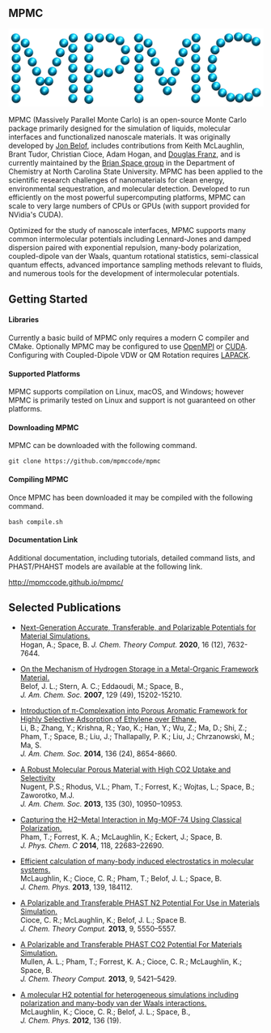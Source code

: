## MPMC

![MPMC](docssrc/mpmc.png)

MPMC (Massively Parallel Monte Carlo) is an open-source Monte Carlo package primarily designed for the simulation of liquids, molecular interfaces and functionalized nanoscale materials. It was originally developed by [Jon Belof](http://people.llnl.gov/belof1), includes contributions from Keith McLaughlin, Brant Tudor, Christian Cioce, Adam Hogan, and [Douglas Franz](https://douglasfranz.com), and is currently maintained by the [Brian Space group](http://drbrian.space/) in the Department of Chemistry at North Carolina State University. MPMC has been applied to the scientific research challenges of nanomaterials for clean energy, environmental sequestration, and molecular detection. Developed to run efficiently on the most powerful supercomputing platforms, MPMC can scale to very large numbers of CPUs or GPUs (with support provided for NVidia's CUDA).

Optimized for the study of nanoscale interfaces, MPMC supports many common intermolecular potentials including Lennard-Jones and damped dispersion paired with exponential repulsion, many-body polarization, coupled-dipole van der Waals, quantum rotational statistics, semi-classical quantum effects, advanced importance sampling methods relevant to fluids, and numerous tools for the development of intermolecular potentials.

## Getting Started

#### Libraries

Currently a basic build of MPMC only requires a modern C compiler and CMake. Optionally MPMC may be configured to use [OpenMPI](https://www.open-mpi.org/) or [CUDA](https://developer.nvidia.com/cuda-zone). Configuring with Coupled-Dipole VDW or QM Rotation requires [LAPACK](http://www.netlib.org/lapack/).

#### Supported Platforms

MPMC supports compilation on Linux, macOS, and Windows; however MPMC is primarily tested on Linux and support is not guaranteed on other platforms.

#### Downloading MPMC

MPMC can be downloaded with the following command.

```
git clone https://github.com/mpmccode/mpmc
```

#### Compiling MPMC

Once MPMC has been downloaded it may be compiled with the following command.

```
bash compile.sh
```

#### Documentation Link

Additional documentation, including tutorials, detailed command lists, and PHAST/PHAHST models are available at the following link.

http://mpmccode.github.io/mpmc/


## Selected Publications



* [Next-Generation Accurate, Transferable, and Polarizable Potentials for Material Simulations.](https://pubs.acs.org/doi/10.1021/acs.jctc.0c00837)\
Hogan, A.; Space, B. *J. Chem. Theory Comput.* **2020**, 16 (12), 7632-7644.

* [On the Mechanism of Hydrogen Storage in a Metal-Organic Framework Material.](https://pubs.acs.org/doi/abs/10.1021/ja0737164)\
Belof, J. L.; Stern, A. C.; Eddaoudi, M.; Space, B.,\
*J. Am. Chem. Soc.* **2007**, 129 (49), 15202-15210.

* [Introduction of π-Complexation into Porous Aromatic Framework for Highly Selective Adsorption of Ethylene over Ethane.](https://pubs.acs.org/doi/abs/10.1021/ja502119z)\
Li, B.; Zhang, Y.; Krishna, R.; Yao, K.; Han, Y.; Wu, Z.; Ma, D.; Shi, Z.; Pham, T.; Space, B.; Liu, J.; Thallapally, P. K.; Liu, J.; Chrzanowski, M.; Ma, S.\
*J. Am. Chem. Soc.* **2014**, 136 (24), 8654-8660.

* [A Robust Molecular Porous Material with High CO2 Uptake and Selectivity](https://pubs.acs.org/doi/10.1021/ja4054948)\
Nugent, P.S.; Rhodus, V.L.; Pham, T.; Forrest, K.; Wojtas, L.; Space, B.; Zaworotko, M.J.\
*J. Am. Chem. Soc.* **2013**, 135 (30), 10950–10953. 

* [Capturing the H2–Metal Interaction in Mg-MOF-74 Using Classical Polarization.](https://pubs.acs.org/doi/10.1021/jp508249c)\
Pham, T.; Forrest, K. A.; McLaughlin, K.; Eckert, J.; Space, B.\
*J. Phys. Chem. C* **2014**, 118, 22683–22690.

* [Efficient calculation of many-body induced electrostatics in molecular systems.](https://aip.scitation.org/doi/full/10.1063/1.4829144)\
McLaughlin, K.; Cioce, C. R.; Pham, T.; Belof, J. L.; Space, B.\
*J. Chem. Phys.* **2013**, 139, 184112. 

* [A Polarizable and Transferable PHAST N2 Potential For Use in Materials Simulation.](https://pubs.acs.org/doi/abs/10.1021/ct400526a)\
Cioce, C. R.; McLaughlin, K.; Belof, J. L.; Space B.\
*J. Chem. Theory Comput.* **2013**, 9, 5550–5557. 

* [A Polarizable and Transferable PHAST CO2 Potential For Materials Simulation.](https://pubs.acs.org/doi/10.1021/ct400549q)\
Mullen, A. L.; Pham, T.; Forrest, K. A.; Cioce, C. R.; McLaughlin, K.; Space, B.\
*J. Chem. Theory Comput.* **2013**, 9, 5421–5429. 

* [A molecular H2 potential for heterogeneous simulations including polarization and many-body van der Waals interactions.](https://aip.scitation.org/doi/10.1063/1.4717705)\
McLaughlin, K.; Cioce, C. R.; Belof, J. L.; Space, B.,\
*J. Chem. Phys.* **2012**, 136 (19).


